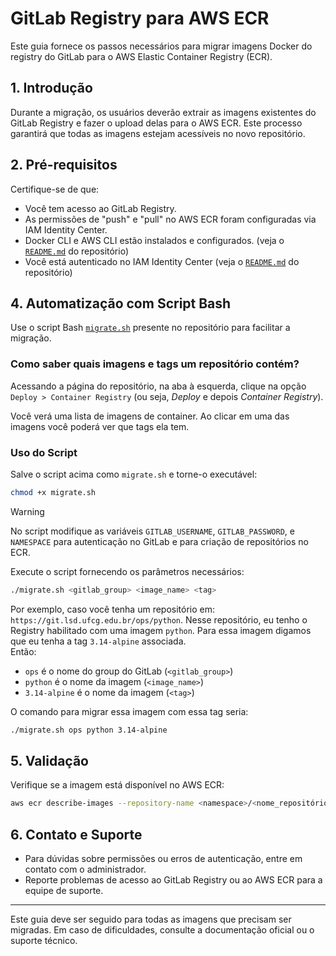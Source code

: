# GitLab Registry para AWS ECR

Este guia fornece os passos necessários para migrar imagens Docker do registry
do GitLab para o AWS Elastic Container Registry (ECR).

## 1. Introdução

Durante a migração, os usuários deverão extrair as imagens existentes do GitLab
Registry e fazer o upload delas para o AWS ECR. Este processo garantirá que
todas as imagens estejam acessíveis no novo repositório.

## 2. Pré-requisitos

Certifique-se de que:

- Você tem acesso ao GitLab Registry.
- As permissões de "push" e "pull" no AWS ECR foram configuradas via IAM
Identity Center.
- Docker CLI e AWS CLI estão instalados e configurados. (veja o
[`README.md`](../README.md) do repositório)
- Você está autenticado no IAM Identity Center (veja o
[`README.md`](../README.md) do repositório)

## 4. Automatização com Script Bash

Use o script Bash [`migrate.sh`](./migrate.sh) presente no repositório para
facilitar a migração.

### Como saber quais imagens e tags um repositório contém?

Acessando a página do repositório, na aba à esquerda, clique na opção `Deploy >
Container Registry` (ou seja, _Deploy_ e depois _Container Registry_).

Você verá uma lista de imagens de container. Ao clicar em uma das imagens você
poderá ver que tags ela tem.

### Uso do Script

Salve o script acima como `migrate.sh` e torne-o executável:

```bash
chmod +x migrate.sh
```

> [!WARNING]
> No script modifique as variáveis `GITLAB_USERNAME`,
> `GITLAB_PASSWORD`, e `NAMESPACE` para autenticação no GitLab e para criação
> de repositórios no ECR.

Execute o script fornecendo os parâmetros necessários:

```bash
./migrate.sh <gitlab_group> <image_name> <tag>
```

Por exemplo, caso você tenha um repositório em: `https://git.lsd.ufcg.edu.br/ops/python`.
Nesse repositório, eu tenho o Registry habilitado com uma imagem `python`.
Para essa imagem digamos que eu tenha a tag `3.14-alpine` associada.  
Então:

- `ops` é o nome do group do GitLab (`<gitlab_group>`)
- `python` é o nome da imagem (`<image_name>`)
- `3.14-alpine` é o nome da imagem (`<tag>`)

O comando para migrar essa imagem com essa tag seria:

```bash
./migrate.sh ops python 3.14-alpine
```

## 5. Validação

Verifique se a imagem está disponível no AWS ECR:

```bash
aws ecr describe-images --repository-name <namespace>/<nome_repositório>
```

## 6. Contato e Suporte

- Para dúvidas sobre permissões ou erros de autenticação, entre em contato com
o administrador.
- Reporte problemas de acesso ao GitLab Registry ou ao AWS ECR para a equipe de suporte.

---

Este guia deve ser seguido para todas as imagens que precisam ser migradas. Em
caso de dificuldades, consulte a documentação oficial ou o suporte técnico.
